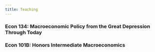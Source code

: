 ```yaml
---
title: Teaching
---
```


### Econ 134: Macroeconomic Policy from the Great Depression Through Today
### Econ 101B: Honors Intermediate Macroeconomics
